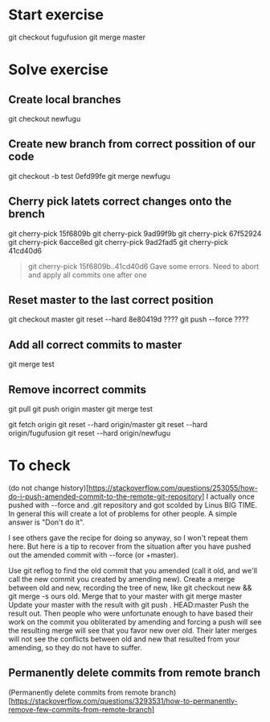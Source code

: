 # Start exercise
git checkout fugufusion
git merge master

# Solve exercise
## Create local branches
git checkout newfugu

## Create new branch from correct possition of our code
git checkout -b test 0efd99fe
git merge newfugu

## Cherry pick latets correct changes onto the brench
git cherry-pick 15f6809b
git cherry-pick 9ad99f9b
git cherry-pick 67f52924
git cherry-pick 6acce8ed
git cherry-pick 9ad2fad5
git cherry-pick 41cd40d6

> git cherry-pick 15f6809b..41cd40d6
> Gave some errors. Need to abort and apply all commits one after one

## Reset master to the last correct position
git checkout master
git reset --hard 8e80419d
???? git push --force ????

## Add all correct commits to master
git merge test

## Remove incorrect commits
git pull
git push origin master
git merge test




git fetch origin
git reset --hard origin/master
git reset --hard origin/fugufusion
git reset --hard origin/newfugu


# To check
(do not change history)[https://stackoverflow.com/questions/253055/how-do-i-push-amended-commit-to-the-remote-git-repository]
I actually once pushed with --force and .git repository and got scolded by Linus BIG TIME. In general this will create a lot of problems for other people. A simple answer is "Don't do it".

I see others gave the recipe for doing so anyway, so I won't repeat them here. But here is a tip to recover from the situation after you have pushed out the amended commit with --force (or +master).

Use git reflog to find the old commit that you amended (call it old, and we'll call the new commit you created by amending new).
Create a merge between old and new, recording the tree of new, like git checkout new && git merge -s ours old.
Merge that to your master with git merge master
Update your master with the result with git push . HEAD:master
Push the result out.
Then people who were unfortunate enough to have based their work on the commit you obliterated by amending and forcing a push will see the resulting merge will see that you favor new over old. Their later merges will not see the conflicts between old and new that resulted from your amending, so they do not have to suffer.

## Permanently delete commits from remote branch
(Permanently delete commits from remote branch)[https://stackoverflow.com/questions/3293531/how-to-permanently-remove-few-commits-from-remote-branch]